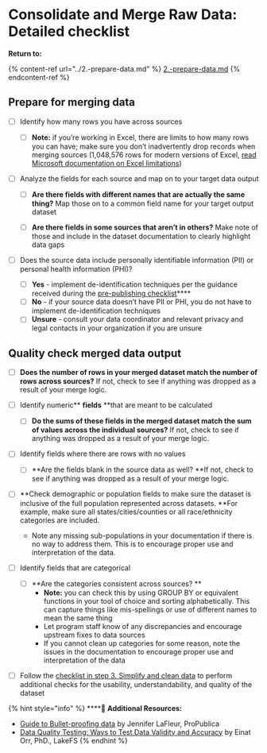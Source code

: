 # Consolidate and Merge Raw Data: Detailed checklist

**Return to:** 

{% content-ref url="../2.-prepare-data.md" %}
[2.-prepare-data.md](../2.-prepare-data.md)
{% endcontent-ref %}

## Prepare for merging data

* [ ] Identify how many rows you have across sources
  *   [ ] **Note:** if you’re working in Excel, there are limits to how many rows you can have; make sure you don’t inadvertently drop records when merging sources (1,048,576 rows for modern versions of Excel, [read Microsoft documentation on Excel limitations](https://support.microsoft.com/en-us/office/excel-specifications-and-limits-1672b34d-7043-467e-8e27-269d656771c3))


*   [ ] Analyze the fields for each source and map on to your target data output

    * [ ] **Are there fields with different names that are actually the same thing?** Map those on to a common field name for your target output dataset
    * [ ] **Are there fields in some sources that aren’t in others?** Make note of those and include in the dataset documentation to clearly highlight data gaps


* [ ] Does the source data include personally identifiable information (PII) or personal health information (PHI)?
  * [ ] **Yes** - implement de-identification techniques per the guidance received during the [pre-publishing checklist](../review-the-pre-publishing-checklist.md)****
  * [ ] **No** - if your source data doesn’t have PII or PHI, you do not have to implement de-identification techniques
  * [ ] **Unsure** - consult your data coordinator and relevant privacy and legal contacts in your organization if you are unsure

## Quality check merged data output

*   [ ] **Does the number of rows in your merged dataset match the number of rows across sources?** If not, check to see if anything was dropped as a result of your merge logic.


*   [ ] Identify numeric** **fields** **that are meant to be calculated

    * [ ] **Do the sums of these fields in the merged dataset match the sum of values across the individual sources?** If not, check to see if anything was dropped as a result of your merge logic.


*   [ ] Identify fields where there are rows with no values

    * [ ] **Are the fields blank in the source data as well? **If not, check to see if anything was dropped as a result of your merge logic.


*   [ ] **Check demographic or population fields to make sure the dataset is inclusive of the full population represented across datasets. **For example, make sure all states/cities/counties or all race/ethnicity categories are included.

    * Note any missing sub-populations in your documentation if there is no way to address them. This is to encourage proper use and interpretation of the data.


*   [ ] Identify fields that are categorical

    * [ ] **Are the categories consistent across sources? **
      * **Note:** you can check this by using GROUP BY or equivalent functions in your tool of choice and sorting alphabetically. This can capture things like mis-spellings or use of different names to mean the same thing
      * Let program staff know of any discrepancies and encourage upstream fixes to data sources
      * If you cannot clean up categories for some reason, note the issues in the documentation to encourage proper use and interpretation of the data


* [ ] Follow the [checklist in step 3. Simplify and clean data](simplify-and-clean-data.md) to perform additional checks for the usability, understandability, and quality of the dataset

{% hint style="info" %}
****:file_folder: **Additional Resources:** 

* [Guide to Bullet-proofing data](https://github.com/propublica/guides/blob/master/data-bulletproofing.md) by Jennifer LaFleur, ProPublica
* [Data Quality Testing: Ways to Test Data Validity and Accuracy](https://lakefs.io/data-quality-testing/) by Einat Orr, PhD., LakeFS
{% endhint %}
